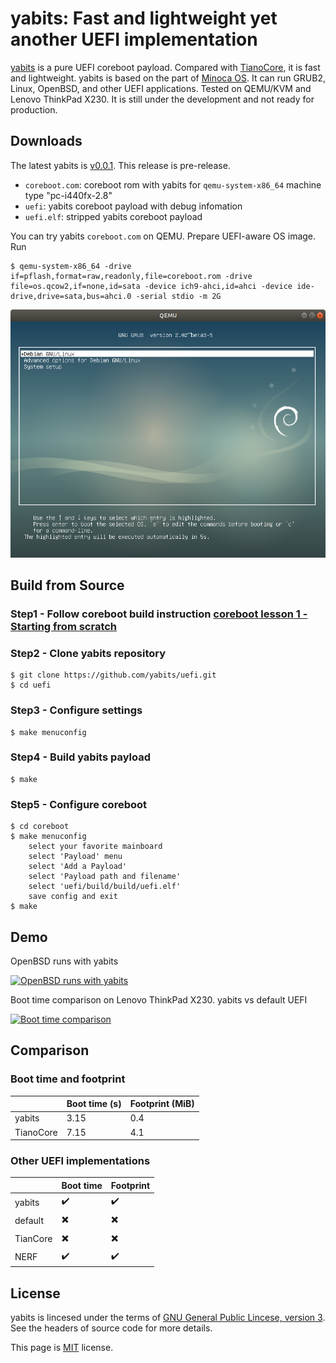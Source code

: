 # yabits: Fast and lightweight yet another UEFI implementation

[yabits](https://github.com/yabits/uefi) is a pure UEFI coreboot payload.
Compared with [TianoCore](https://www.tianocore.org/),
it is fast and lightweight.
yabits is based on the part of [Minoca OS](https://www.minocacorp.com/).
It can run GRUB2, Linux, OpenBSD, and other UEFI applications.
Tested on QEMU/KVM and Lenovo ThinkPad X230.
It is still under the development and not ready for production.

## Downloads

The latest yabits is [v0.0.1](https://github.com/yabits/uefi/releases/tag/v0.0.1).
This release is pre-release.
* `coreboot.com`: coreboot rom with yabits for `qemu-system-x86_64` machine type "pc-i440fx-2.8"
* `uefi`: yabits coreboot payload with debug infomation
* `uefi.elf`: stripped yabits coreboot payload

You can try yabits `coreboot.com` on QEMU.
Prepare UEFI-aware OS image.
Run

```
$ qemu-system-x86_64 -drive if=pflash,format=raw,readonly,file=coreboot.rom -drive file=os.qcow2,if=none,id=sata -device ich9-ahci,id=ahci -device ide-drive,drive=sata,bus=ahci.0 -serial stdio -m 2G
```

![GRUB2 booted from yabits](img/yabits-grub2.png "GRUB2 booted from yabits")

## Build from Source

### Step1 - Follow coreboot build instruction [coreboot lesson 1 - Starting from scratch](https://doc.coreboot.org/lessons/lesson1.html)

### Step2 - Clone yabits repository

```
$ git clone https://github.com/yabits/uefi.git
$ cd uefi
```

### Step3 - Configure settings

```
$ make menuconfig
```

### Step4 - Build yabits payload

```
$ make
```

### Step5 - Configure coreboot

```
$ cd coreboot
$ make menuconfig
    select your favorite mainboard
    select 'Payload' menu
    select 'Add a Payload'
    select 'Payload path and filename'
    select 'uefi/build/build/uefi.elf'
    save config and exit
$ make
```

## Demo

OpenBSD runs with yabits

[![OpenBSD runs with yabits](https://img.youtube.com/vi/2jjS4zQgUxQ/0.jpg)](https://www.youtube.com/watch?v=2jjS4zQgUxQ)

Boot time comparison on Lenovo ThinkPad X230. yabits vs default UEFI

[![Boot time comparison](https://img.youtube.com/vi/1OTUr2_W5r4/0.jpg)](https://www.youtube.com/watch?v=1OTUr2_W5r4)

## Comparison

### Boot time and footprint

|           | Boot time (s) | Footprint (MiB) |
| --------- | ------------- | --------------- |
| yabits    | 3.15          | 0.4             |
| TianoCore | 7.15          | 4.1             |

### Other UEFI implementations

|          | Boot time                | Footprint                |
| -------- | ------------------------ | ------------------------ |
| yabits   | :heavy_check_mark:       | :heavy_check_mark:       |
| default  | :heavy_multiplication_x: | :heavy_multiplication_x: |
| TianCore | :heavy_multiplication_x: | :heavy_multiplication_x: |
| NERF     | :heavy_check_mark:       | :heavy_check_mark:       |

## License

yabits is lincesed under the terms of 
[GNU General Public Lincese, version 3](https://github.com/yabits/uefi/blob/master/LICENSE).
See the headers of source code for more details.

This page is 
[MIT](https://github.com/yabits/yabits.github.io/blob/master/LICENSE) 
license.
